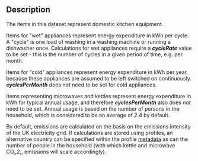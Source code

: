 ## Description

The items in this dataset represent domestic kitchen equipment.

Items for "wet" appliances represent energy expenditure in kWh per
cycle. A "cycle" is one load of washing in a washing machine or running
a dishwasher once. Calculations for wet appliances require a
***cycleRate*** value to be set - this is the number of cycles in a
given period of time, e.g. per month.

Items for "cold" appliances represent energy expenditure in kWh per
year, because these appliances are assumed to be left switched on
continuously. ***cyclesPerMonth*** does *not* need to be set for cold
appliances.

Items representing microwaves and kettles represent energy expenditure
in kWh for typical annual usage, and therefore ***cyclesPerMonth*** also
does *not* need to be set. Annual usage is based on the number of
persons in the household, which is considered to be an average of 2.4 by
default.

By default, emissions are calculated on the basis on the emissions
intensity of the UK electricity grid. If calculations are stored using
profiles, an alternative country can be specified within the profile
[metadata](metadata) as can the number of people in the household (with
which kettle and microwave CO,,2,, emissions will scale accordingly).
